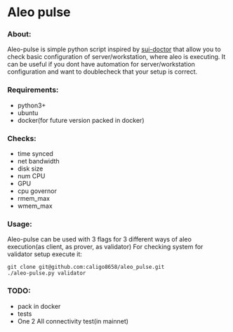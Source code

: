 # Aleo pulse

### About:
Aleo-pulse is simple python script inspired by [sui-doctor](https://github.com/MystenLabs/sui-doctor) that allow you to check basic configuration of server/workstation, where aleo is executing. It can be useful if you dont have automation for server/workstation configuration and want to doublecheck that your setup is correct.

### Requirements:
- python3+
- ubuntu
- docker(for future version packed in docker)

### Checks:
- time synced
- net bandwidth
- disk size
- num CPU
- GPU
- cpu governor
- rmem_max
- wmem_max

### Usage:
Aleo-pulse can be used with 3 flags for 3 different ways of aleo execution(as client, as prover, as validator)
For checking system for validator setup execute it: 

	git clone git@github.com:caligo8658/aleo_pulse.git
	./aleo-pulse.py validator

### TODO:
- pack in docker
- tests
- One 2 All connectivity test(in mainnet)
